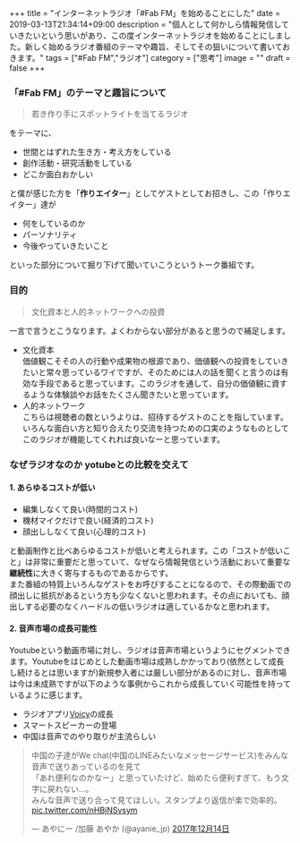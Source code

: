+++
title = "インターネットラジオ「#Fab FM」を始めることにした"
date = 2019-03-13T21:34:14+09:00
description = "個人として何かしら情報発信していきたいという思いがあり、この度インターネットラジオを始めることにしました。新しく始めるラジオ番組のテーマや趣旨、そしてその狙いについて書いておきます。"
tags = ["#Fab FM","ラジオ"]
category = ["思考"]
image = ""
draft = false
+++
### 「#Fab FM」のテーマと趣旨について
> 若き作り手にスポットライトを当てるラジオ

をテーマに、

- 世間とはずれた生き方・考え方をしている
- 創作活動・研究活動をしている
- どこか面白おかしい

と僕が感じた方を「**作りエイター**」としてゲストとしてお招きし、この「作りエイター」達が

- 何をしているのか
- パーソナリティ
- 今後やっていきたいこと

といった部分について掘り下げて聞いていこうというトーク番組です。
### 目的
> 文化資本と人的ネットワークへの投資

一言で言うとこうなります。よくわからない部分があると思うので補足します。

- 文化資本  
価値観こそその人の行動や成果物の根源であり、価値観への投資をしていきたいと常々思っているワイですが、そのためには人の話を聞くと言うのは有効な手段であると思っています。このラジオを通して、自分の価値観に資するような体験談やお話をたくさん聞きたいと思っています。
- 人的ネットワーク  
こちらは視聴者の数というよりは、招待するゲストのことを指しています。いろんな面白い方と知り合えたり交流を持つための口実のようなものとしてこのラジオが機能してくれれば良いなーと思っています。

### なぜラジオなのか yotubeとの比較を交えて
####  1. あらゆるコストが低い
- 編集しなくて良い(時間的コスト)
- 機材マイクだけで良い(経済的コスト)
- 顔出ししなくて良い(心理的コスト)

と動画制作と比べあらゆるコストが低いと考えられます。この「コストが低いこと」は非常に重要だと思っていて、なぜなら情報発信という活動において重要な**継続性**に大きく寄与するものであるからです。  
また番組の特質上いろんなゲストをお呼びすることになるので、その際動画での顔出しに抵抗があるという方も少なくないと思われます。その点においても、顔出しする必要のなくハードルの低いラジオは適しているかなと思われます。

#### 2. 音声市場の成長可能性
Youtubeという動画市場に対し、ラジオは音声市場というようにセグメントできます。Youtubeをはじめとした動画市場は成熟しかかっており(依然として成長し続けるとは思いますが)新規参入者には厳しい部分があるのに対し、音声市場は今は未成熟ですが以下のような事例からこれから成長していく可能性を持っているように感じます。

- ラジオアプリ[Voicy](https://voicy.jp/)の成長
- スマートスピーカーの登場
- 中国は音声でのやり取りが主流らしい  
<blockquote class="twitter-tweet" data-lang="ja"><p lang="ja" dir="ltr">中国の子達がWe chat(中国のLINEみたいなメッセージサービス)をみんな音声で送りあっているのを見て<br>「あれ便利なのかなー」と思っていたけど、始めたら便利すぎて、もう文字に戻れない...。<br>みんな音声で送り合って見てほしい。スタンプより返信が楽で効率的。 <a href="https://t.co/nHBjNSvsym">pic.twitter.com/nHBjNSvsym</a></p>&mdash; あやにー /加藤 あやか (@ayanie_jp) <a href="https://twitter.com/ayanie_jp/status/941282548340080640?ref_src=twsrc%5Etfw">2017年12月14日</a></blockquote>
<script async src="https://platform.twitter.com/widgets.js" charset="utf-8"></script>
